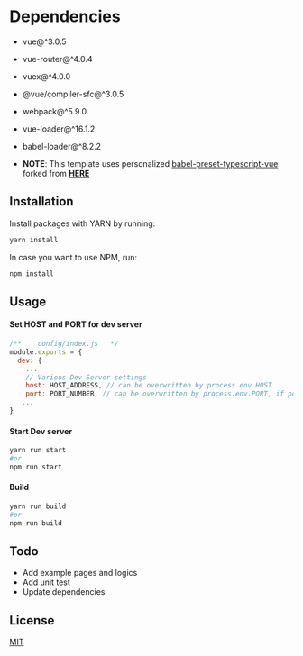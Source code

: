 # Dependencies

- vue@^3.0.5
- vue-router@^4.0.4
- vuex@^4.0.0
- @vue/compiler-sfc@^3.0.5
- webpack@^5.9.0
- vue-loader@^16.1.2
- babel-loader@^8.2.2

- **NOTE**: This template uses personalized [babel-preset-typescript-vue](https://github.com/Coldsewoo/babel-preset-typescript-vue.git) forked from **[HERE](https://github.com/pawelgabryelewicz/babel-preset-typescript-vue)**


## Installation

Install packages with YARN by running: 
```bash
yarn install
```
In case you want to use NPM, run:
```bash
npm install
```
## Usage

#### Set HOST and PORT for dev server

```javascript
/**    config/index.js   */
module.exports = {
  dev: {
    ...
    // Various Dev Server settings
    host: HOST_ADDRESS, // can be overwritten by process.env.HOST
    port: PORT_NUMBER, // can be overwritten by process.env.PORT, if port is in use, a free one will be determined
   ...
}

```

#### Start Dev server
```bash
yarn run start
#or
npm run start
```

#### Build
```bash
yarn run build
#or
npm run build
```

## Todo
- Add example pages and logics
- Add unit test
- Update dependencies

## License
[MIT](https://choosealicense.com/licenses/mit/)
